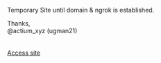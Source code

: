 Temporary Site until domain &amp; ngrok is established.

Thanks,<br>
@actium_xyz (ugman21)
<br><br><br>
<a href="./html/wrk/">Access site</a>
